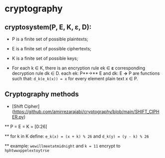 # cryptography

## cryptosystem(P, E, K, **ε**, D):

   * P is a finite set of possible plaintexts;

   * E is a finite set of possible ciphertexts;

   * K is a finite set of possible keys;

   * For each k ∈ K, there is an encryption rule  ek ∈  **ε** corresponding decryption rule  dk ∈  D. each ek: P**→** E and dk: E **→** P are functions such that: `d_k(e_k(x)) = x` for every element plain text x ∈ P.
  
 
 ## Cryptography methods
 
 * [Shift Cipher] (https://github.com/amirrezarajabi/cryptography/blob/main/SHIFT_CIPHER.py)
 
 ** P = E = K = [0:26]
 
 ** for k in K define: `e_k(x) = (x + k) % 26` and `d_k(y) = (y - k) % 26`
 
 ** example: `wewillmeetatmidnight` and `k = 11` encrypt to `hphtwwxppelextoytrse`
 
